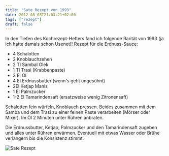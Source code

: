 ```yaml
---
title: "Sate Rezept von 1993"
date: 2012-08-08T21:03:21+02:00
tags: ["rezept"]
draft: false
---
```


In den Tiefen des Kochrezept-Hefters fand ich folgende Rarität von 1993 (ja ich hatte damals schon Usenet)! Rezept für die Erdnuss-Sauce:

- 4 Schalotten
- 2 Knoblauchzehen
- 2 Tl Sambal Olek
- 1 Tl Trasi (Krabbenpaste)
- 3 El Öl
- 4 El Erdnussbutter (wenn's geht ungesühnt)
- 2El Ketjap Manis
- 1 El Palmzucker
- 1-2 El Tamarindensaft (ersatzweise wenig Zitronensaft)

Schalotten fein würfeln, Knoblauch pressen. Beides zusammen mit dem Samba und dem Trasi zu einer feinen Paste verarbeiten (Mörser oder Mixer). Im Öl 2 Minuten unter Rühren anbraten.

Die Erdnussbutter, Ketjap, Palmzucker und den Tamarindensaft zugeben und alles unter Rühren erwärmen. Eventuell mit etwas Wasser oder Brühe verlängern bis die Konsistenz stimmt.

![Sate Rezept](/sate.jpg)
